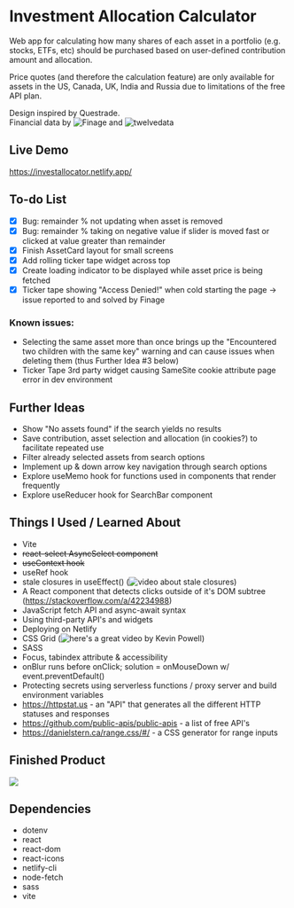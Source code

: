 # Investment Allocation Calculator
Web app for calculating how many shares of each asset in a portfolio (e.g. stocks, ETFs, etc) should be purchased based on user-defined contribution amount and allocation.  
  
Price quotes (and therefore the calculation feature) are only available for assets in the US, Canada, UK, India and Russia due to limitations of the free API plan.  
  
Design inspired by Questrade.  
Financial data by ![Finage](https://finage.co.uk/) and ![twelvedata](https://twelvedata.com/)  
  
## Live Demo  
https://investallocator.netlify.app/  
  
## To-do List  
- [x] Bug: remainder % not updating when asset is removed
- [x] Bug: remainder % taking on negative value if slider is moved fast or clicked at value greater than remainder
- [x] Finish AssetCard layout for small screens
- [x] Add rolling ticker tape widget across top  
- [x] Create loading indicator to be displayed while asset price is being fetched  
- [x] Ticker tape showing "Access Denied!" when cold starting the page -> issue reported to and solved by Finage  

### Known issues:
* Selecting the same asset more than once brings up the "Encountered two children with the same key" warning and can cause issues when deleting them (thus Further Idea #3 below)
* Ticker Tape 3rd party widget causing SameSite cookie attribute page error in dev environment  

  
## Further Ideas  
* Show "No assets found" if the search yields no results
* Save contribution, asset selection and allocation (in cookies?) to facilitate repeated use
* Filter already selected assets from search options
* Implement up & down arrow key navigation through search options
* Explore useMemo hook for functions used in components that render frequently
* Explore useReducer hook for SearchBar component

## Things I Used / Learned About
* Vite
* ~~react-select AsyncSelect component~~
* ~~useContext hook~~
* useRef hook
* stale closures in useEffect() (![video about stale closures](https://www.youtube.com/watch?v=eVRDqtTCd74&list=PLlF5JbVEKNWSLtkwpIFQzGmtBVqBtugN9&index=10))
* A React component that detects clicks outside of it's DOM subtree (https://stackoverflow.com/a/42234988)
* JavaScript fetch API and async-await syntax
* Using third-party API's and widgets
* Deploying on Netlify
* CSS Grid (![here's a great video by Kevin Powell](https://www.youtube.com/watch?v=rg7Fvvl3taU&list=PLlF5JbVEKNWSLtkwpIFQzGmtBVqBtugN9&index=9))
* SASS
* Focus, tabindex attribute & accessibility
* onBlur runs before onClick; solution = onMouseDown w/ event.preventDefault()
* Protecting secrets using serverless functions / proxy server and build environment variables
* https://httpstat.us - an "API" that generates all the different HTTP statuses and responses
* https://github.com/public-apis/public-apis - a list of free API's
* https://danielstern.ca/range.css/#/ - a CSS generator for range inputs

## Finished Product  
![](https://github.com/keikaloustian/investment-calculator/blob/main/docs/InvestCalc_demo.gif)

## Dependencies
* dotenv
* react
* react-dom
* react-icons
* netlify-cli
* node-fetch
* sass
* vite  

